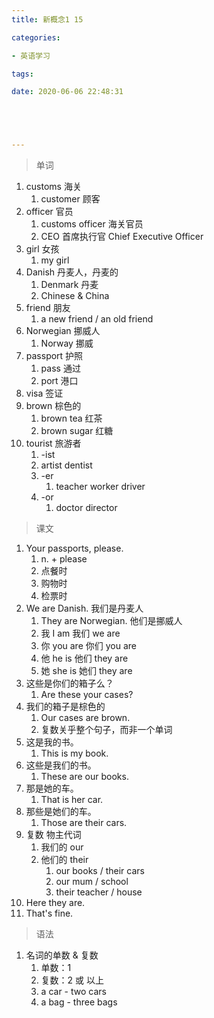```yaml
---
title: 新概念1 15

categories: 

- 英语学习

tags: 

date: 2020-06-06 22:48:31





---
```


>单词

1. customs 海关
   1. customer 顾客
2. officer 官员
   1. customs officer 海关官员
   2. CEO 首席执行官 Chief Executive Officer
3. girl 女孩
   1. my girl
4. Danish 丹麦人，丹麦的
   1. Denmark 丹麦
   2. Chinese & China
5. friend 朋友
   1. a new friend / an old friend
6. Norwegian 挪威人
   1. Norway 挪威
7. passport 护照
   1. pass 通过
   2. port 港口
8. visa 签证
9. brown 棕色的
   1. brown tea 红茶
   2. brown sugar 红糖
10. tourist 旅游者
    1. -ist
    2. artist  dentist
    3. -er
       1. teacher worker driver
    4. -or
       1. doctor director

> 课文

1. Your passports, please.
   1. n. + please 
   2. 点餐时
   3. 购物时
   4. 检票时
2. We are Danish. 我们是丹麦人
   1. They are Norwegian. 他们是挪威人
   2. 我   I         am 我们   we  are
   3. 你  you     are 你们  you  are
   4. 他  he      is     他们  they  are
   5. 她  she    is     她们  they  are
3. 这些是你们的箱子么？
   1. Are these your cases?
4. 我们的箱子是棕色的
   1. Our cases are brown.
   2. 复数关乎整个句子，而非一个单词
5. 这是我的书。
   1. This is my book.
6. 这些是我们的书。
   1. These are our books.
7. 那是她的车。
   1. That is her car.
8. 那些是她们的车。
   1. Those are their cars.
9. 复数 物主代词
   1. 我们的 our
   2. 他们的  their
      1. our books / their cars
      2. our mum / school
      3. their teacher / house
10. Here they are.
11. That's fine.

> 语法

1. 名词的单数 & 复数
   1. 单数：1
   2. 复数：2 或 以上
   3. a car - two cars
   4. a bag - three bags